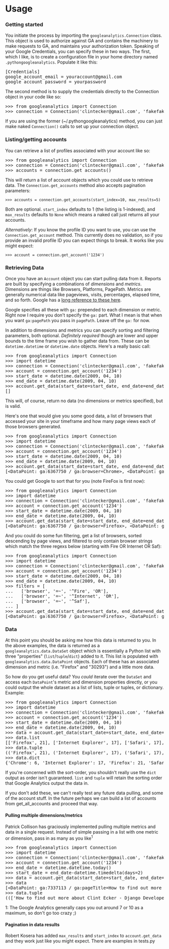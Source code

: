 Usage
=====

### Getting started ###

You initiate the process by importing the `googleanalytics.Connection` class.  This object is used to authorize against GA and contains the machinery to make requests to GA, and maintains your authorization token.  Speaking of your Google Credentials, you can specify these in two ways.  The first, which I like, is to create a configuration file in your home directory named `.pythongoogleanalytics`.  Populate it like this:

<pre>
[Credentials]
google_account_email = youraccount@gmail.com
google_account_password = yourpassword
</pre>

The second method is to supply the credentials directly to the Connection object in your code like so:

<pre>
>>> from googleanalytics import Connection
>>> connection = Connection('clintecker@gmail.com', 'fakefake')
</pre>

If you are using the former (~/.pythongoogleanalytics) method, you can just make naked `Connection()` calls to set up your connection object.

### Listing/getting accounts ###

You can retrieve a list of profiles associated with your account like so:

<pre>
>>> from googleanalytics import Connection
>>> connection = Connection('clintecker@gmail.com', 'fakefake')
>>> accounts = connection.get_accounts()
</pre>

This will return a list of account objects which you could use to retrieve data.  The `Connection.get_accounts` method also accepts pagination parameters:

`>>> accounts = connection.get_accounts(start_index=10, max_results=5)`

Both are optional. `start_index` defaults to 1 (the listing is 1-indexed), and `max_results` defaults to `None` which means a naked call just returns all your accounts.

*Alternatively*: If you know the profile ID you want to use, you can use the `Connection.get_account` method.  This currently does no validation, so if you provide an invalid profile ID you can expect things to break. It works like you might expect:

`>>> account = connection.get_account('1234')`

### Retrieving Data ###

Once you have an `Account` object you can start pulling data from it.  Reports are built by specifying a combinations of _dimensions_ and _metrics_.  Dimensions are things like Browsers, Platforms, PagePath. Metrics are generally numerical data like pageviews, visits, percentages, elapsed time, and so forth.  Google has a [long reference to these here](http://code.google.com/apis/analytics/docs/gdata/gdataReferenceDimensionsMetrics.html).

Google specifies all these with `ga:` prepended to each dimension or metric.  Right now I require you don't specify the `ga:` part.  What I mean is that when you want `ga:pagePath` you pass in `pagePath`.  Leave off the `ga:` for now.

In addition to dimensions and metrics you can specify sorting and filtering parameters, both optional.  *Definitely required* though are lower and upper bounds to the time frame you wish to gather data from.  These can be `datetime.datetime` or `datetime.date` objects.  Here's a really basic call:

<pre>
>>> from googleanalytics import Connection
>>> import datetime
>>> connection = Connection('clintecker@gmail.com', 'fakefake')
>>> account = connection.get_account('1234')
>>> start_date = datetime.date(2009, 04, 10)
>>> end_date = datetime.date(2009, 04, 10)
>>> account.get_data(start_date=start_date, end_date=end_date)
[]
</pre>

This will, of course, return no data (no dimensions or metrics specified), but is valid.

Here's one that would give you some good data, a list of browsers that accessed your site in your timeframe and how many page views each of those browsers generated.

<pre>
>>> from googleanalytics import Connection
>>> import datetime
>>> connection = Connection('clintecker@gmail.com', 'fakefake')
>>> account = connection.get_account('1234')
>>> start_date = datetime.date(2009, 04, 10)
>>> end_date = datetime.date(2009, 04, 10)
>>> account.get_data(start_date=start_date, end_date=end_date, dimensions=['browser',], metrics=['pageviews',])
[&lt;DataPoint: ga:6367750 / ga:browser=Chrome&gt;, &lt;DataPoint: ga:6367750 / ga:browser=Firefox&gt;, &lt;DataPoint: ga:6367750 / ga:browser=Internet Explorer&gt;, &lt;DataPoint: ga:6367750 / ga:browser=Mozilla Compatible Agent&gt;, &lt;DataPoint: ga:6367750 / ga:browser=Safari&gt;]
</pre>

You could get Google to sort that for you (note FireFox is first now):

<pre>
>>> from googleanalytics import Connection
>>> import datetime
>>> connection = Connection('clintecker@gmail.com', 'fakefake')
>>> account = connection.get_account('1234')
>>> start_date = datetime.date(2009, 04, 10)
>>> end_date = datetime.date(2009, 04, 10)
>>> account.get_data(start_date=start_date, end_date=end_date, dimensions=['browser',], metrics=['pageviews',], sort=['-pageviews',])
[&lt;DataPoint: ga:6367750 / ga:browser=Firefox&gt;, &lt;DataPoint: ga:6367750 / ga:browser=Internet Explorer&gt;, &lt;DataPoint: ga:6367750 / ga:browser=Safari&gt;, &lt;DataPoint: ga:6367750 / ga:browser=Chrome&gt;, &lt;DataPoint: ga:6367750 / ga:browser=Mozilla Compatible Agent&gt;]
</pre>

And you could do some fun filtering, get a list of browsers, sorted descending by page views, and filtered to only contain browser strings which match the three regexs below (starting with Fire OR Internet OR Saf):

<pre>
>>> from googleanalytics import Connection
>>> import datetime
>>> connection = Connection('clintecker@gmail.com', 'fakefake')
>>> account = connection.get_account('1234')
>>> start_date = datetime.date(2009, 04, 10)
>>> end_date = datetime.date(2009, 04, 10)
>>> filters = [
...   ['browser', '=~', '^Fire', 'OR'],
...   ['browser', '=~', '^Internet', 'OR'],
...   ['browser', '=~', '^Saf'],
... ]
>>> account.get_data(start_date=start_date, end_date=end_date, dimensions=['browser',], metrics=['pageviews',], sort=['-pageviews',], filters=filters)
[&lt;DataPoint: ga:6367750 / ga:browser=Firefox&gt;, &lt;DataPoint: ga:6367750 / ga:browser=Internet Explorer&gt;, &lt;DataPoint: ga:6367750 / ga:browser=Safari&gt;]
</pre>

### Data ###

At this point you should be asking me how this data is returned to you.  In the above examples, the data is returned as a `googleanalytics.data.DataSet` object which is essentially a Python list with three "properties" (`list`/`tuple`/`dict`) added to it.  This list is populated with `googleanalytics.data.DataPoint` objects.  Each of these has an associated dimension and metric (i.e. "Firefox" and "30293") and a little more data.

So how do you get useful data?  You _could_ iterate over the `DataSet` and access each `DataPoint`'s metric and dimension properties directly, or you could output the whole dataset as a list of lists, tuple or tuples, or dictionary.  Example:

<pre>
>>> from googleanalytics import Connection
>>> import datetime
>>> connection = Connection('clintecker@gmail.com', 'fakefake')
>>> account = connection.get_account('1234')
>>> start_date = datetime.date(2009, 04, 10)
>>> end_date = datetime.date(2009, 04, 10)
>>> data = account.get_data(start_date=start_date, end_date=end_date, dimensions=['browser',], metrics=['pageviews',], sort=['-pageviews',])
>>> data.list
[['Firefox', 21], ['Internet Explorer', 17], ['Safari', 17], ['Chrome', 6], ['Mozilla Compatible Agent', 5]]
>>> data.tuple
(('Firefox', 21), ('Internet Explorer', 17), ('Safari', 17), ('Chrome', 6), ('Mozilla Compatible Agent', 5))
>>> data.dict
{'Chrome': 6, 'Internet Explorer': 17, 'Firefox': 21, 'Safari': 17, 'Mozilla Compatible Agent': 5}
</pre>

If you're concerned with the sort-order, you shouldn't really use the `dict` output as order isn't guaranteed.  `list` and `tuple` will retain the sorting order that Google Analytics output the data in.

If you don't add these, we can't really test any future data pulling, and some of the account stuff.  In the future perhaps we can build a list of accounts from get_all_accounts and proceed that way.

#### Pulling multiple dimensions/metrics ####

Patrick Collison has graciously implemented pulling multiple metrics and data in a single request.  Instead of simple passing in a list with one metric or dimension, pass in as many as you like<sup>1</sup>

<pre>
>>> from googleanalytics import Connection
>>> import datetime
>>> connection = Connection('clintecker@gmail.com', 'fakefake')
>>> account = connection.get_account('1234')
>>> end_date = datetime.datetime.today()
>>> start_date = end_date-datetime.timedelta(days=2)
>>> data = account.get_data(start_date=start_date, end_date=end_date, dimensions=['pageTitle', 'pagePath'], metrics=['pageviews','timeOnPage','entrances'], max_results=10)
>>> data
[&lt;DataPoint: ga:7337113 / ga:pageTitle=How to find out more about Clint Ecker - Django Developer | ga:pagePath=/&gt;]
&gt;&gt;&gt; data.tuple
((['How to find out more about Clint Ecker - Django Developer', '/'], [5, '0.0', 5]),)
</pre>

1: The Google Analytics generally caps you out around 7 or 10 as a maximum, so don't go too crazy ;)

#### Pagination in data results ####

Robert Kosera has added `max_results` and `start_index` to `account.get_data` and they work just like you might expect.  There are examples in tests.py